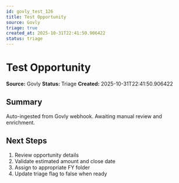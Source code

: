 ```yaml
---
id: govly_test_126
title: Test Opportunity
source: Govly
triage: true
created_at: 2025-10-31T22:41:50.906422
status: triage
---
```


# Test Opportunity

**Source:** Govly
**Status:** Triage
**Created:** 2025-10-31T22:41:50.906422

## Summary

Auto-ingested from Govly webhook. Awaiting manual review and enrichment.

## Next Steps

1. Review opportunity details
2. Validate estimated amount and close date
3. Assign to appropriate FY folder
4. Update triage flag to false when ready
